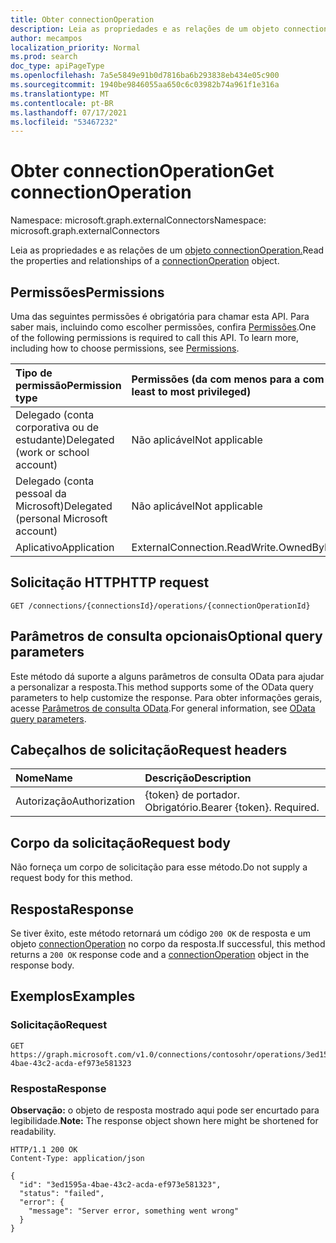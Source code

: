```yaml
---
title: Obter connectionOperation
description: Leia as propriedades e as relações de um objeto connectionOperation.
author: mecampos
localization_priority: Normal
ms.prod: search
doc_type: apiPageType
ms.openlocfilehash: 7a5e5849e91b0d7816ba6b293838eb434e05c900
ms.sourcegitcommit: 1940be9846055aa650c6c03982b74a961f1e316a
ms.translationtype: MT
ms.contentlocale: pt-BR
ms.lasthandoff: 07/17/2021
ms.locfileid: "53467232"
---
```

# <a name="get-connectionoperation"></a><span data-ttu-id="12ea6-103">Obter connectionOperation</span><span class="sxs-lookup"><span data-stu-id="12ea6-103">Get connectionOperation</span></span>

<span data-ttu-id="12ea6-104">Namespace: microsoft.graph.externalConnectors</span><span class="sxs-lookup"><span data-stu-id="12ea6-104">Namespace: microsoft.graph.externalConnectors</span></span>

<span data-ttu-id="12ea6-105">Leia as propriedades e as relações de um [objeto connectionOperation.](../resources/externalconnectors-connectionoperation.md)</span><span class="sxs-lookup"><span data-stu-id="12ea6-105">Read the properties and relationships of a [connectionOperation](../resources/externalconnectors-connectionoperation.md) object.</span></span>

## <a name="permissions"></a><span data-ttu-id="12ea6-106">Permissões</span><span class="sxs-lookup"><span data-stu-id="12ea6-106">Permissions</span></span>
<span data-ttu-id="12ea6-p101">Uma das seguintes permissões é obrigatória para chamar esta API. Para saber mais, incluindo como escolher permissões, confira [Permissões](/graph/permissions-reference).</span><span class="sxs-lookup"><span data-stu-id="12ea6-p101">One of the following permissions is required to call this API. To learn more, including how to choose permissions, see [Permissions](/graph/permissions-reference).</span></span>

|<span data-ttu-id="12ea6-109">Tipo de permissão</span><span class="sxs-lookup"><span data-stu-id="12ea6-109">Permission type</span></span>|<span data-ttu-id="12ea6-110">Permissões (da com menos para a com mais privilégios)</span><span class="sxs-lookup"><span data-stu-id="12ea6-110">Permissions (from least to most privileged)</span></span>|
|:---|:---|
|<span data-ttu-id="12ea6-111">Delegado (conta corporativa ou de estudante)</span><span class="sxs-lookup"><span data-stu-id="12ea6-111">Delegated (work or school account)</span></span>|<span data-ttu-id="12ea6-112">Não aplicável</span><span class="sxs-lookup"><span data-stu-id="12ea6-112">Not applicable</span></span>|
|<span data-ttu-id="12ea6-113">Delegado (conta pessoal da Microsoft)</span><span class="sxs-lookup"><span data-stu-id="12ea6-113">Delegated (personal Microsoft account)</span></span>|<span data-ttu-id="12ea6-114">Não aplicável</span><span class="sxs-lookup"><span data-stu-id="12ea6-114">Not applicable</span></span>|
|<span data-ttu-id="12ea6-115">Aplicativo</span><span class="sxs-lookup"><span data-stu-id="12ea6-115">Application</span></span>| <span data-ttu-id="12ea6-116">ExternalConnection.ReadWrite.OwnedBy</span><span class="sxs-lookup"><span data-stu-id="12ea6-116">ExternalConnection.ReadWrite.OwnedBy</span></span> |

## <a name="http-request"></a><span data-ttu-id="12ea6-117">Solicitação HTTP</span><span class="sxs-lookup"><span data-stu-id="12ea6-117">HTTP request</span></span>

<!-- {
  "blockType": "ignored"
}
-->
``` http
GET /connections/{connectionsId}/operations/{connectionOperationId}
```

## <a name="optional-query-parameters"></a><span data-ttu-id="12ea6-118">Parâmetros de consulta opcionais</span><span class="sxs-lookup"><span data-stu-id="12ea6-118">Optional query parameters</span></span>
<span data-ttu-id="12ea6-119">Este método dá suporte a alguns parâmetros de consulta OData para ajudar a personalizar a resposta.</span><span class="sxs-lookup"><span data-stu-id="12ea6-119">This method supports some of the OData query parameters to help customize the response.</span></span> <span data-ttu-id="12ea6-120">Para obter informações gerais, acesse [Parâmetros de consulta OData](/graph/query-parameters).</span><span class="sxs-lookup"><span data-stu-id="12ea6-120">For general information, see [OData query parameters](/graph/query-parameters).</span></span>

## <a name="request-headers"></a><span data-ttu-id="12ea6-121">Cabeçalhos de solicitação</span><span class="sxs-lookup"><span data-stu-id="12ea6-121">Request headers</span></span>
|<span data-ttu-id="12ea6-122">Nome</span><span class="sxs-lookup"><span data-stu-id="12ea6-122">Name</span></span>|<span data-ttu-id="12ea6-123">Descrição</span><span class="sxs-lookup"><span data-stu-id="12ea6-123">Description</span></span>|
|:---|:---|
|<span data-ttu-id="12ea6-124">Autorização</span><span class="sxs-lookup"><span data-stu-id="12ea6-124">Authorization</span></span>|<span data-ttu-id="12ea6-p103">{token} de portador. Obrigatório.</span><span class="sxs-lookup"><span data-stu-id="12ea6-p103">Bearer {token}. Required.</span></span>|

## <a name="request-body"></a><span data-ttu-id="12ea6-127">Corpo da solicitação</span><span class="sxs-lookup"><span data-stu-id="12ea6-127">Request body</span></span>
<span data-ttu-id="12ea6-128">Não forneça um corpo de solicitação para esse método.</span><span class="sxs-lookup"><span data-stu-id="12ea6-128">Do not supply a request body for this method.</span></span>

## <a name="response"></a><span data-ttu-id="12ea6-129">Resposta</span><span class="sxs-lookup"><span data-stu-id="12ea6-129">Response</span></span>

<span data-ttu-id="12ea6-130">Se tiver êxito, este método retornará um código `200 OK` de resposta e um objeto [connectionOperation](../resources/externalconnectors-connectionoperation.md) no corpo da resposta.</span><span class="sxs-lookup"><span data-stu-id="12ea6-130">If successful, this method returns a `200 OK` response code and a [connectionOperation](../resources/externalconnectors-connectionoperation.md) object in the response body.</span></span>

## <a name="examples"></a><span data-ttu-id="12ea6-131">Exemplos</span><span class="sxs-lookup"><span data-stu-id="12ea6-131">Examples</span></span>

### <a name="request"></a><span data-ttu-id="12ea6-132">Solicitação</span><span class="sxs-lookup"><span data-stu-id="12ea6-132">Request</span></span>
<!-- {
  "blockType": "request",
  "name": "get_connectionoperation"
}
-->
``` http
GET https://graph.microsoft.com/v1.0/connections/contosohr/operations/3ed1595a-4bae-43c2-acda-ef973e581323
```


### <a name="response"></a><span data-ttu-id="12ea6-133">Resposta</span><span class="sxs-lookup"><span data-stu-id="12ea6-133">Response</span></span>
<span data-ttu-id="12ea6-134">**Observação:** o objeto de resposta mostrado aqui pode ser encurtado para legibilidade.</span><span class="sxs-lookup"><span data-stu-id="12ea6-134">**Note:** The response object shown here might be shortened for readability.</span></span>
<!-- {
  "blockType": "response",
  "truncated": true,
  "@odata.type": "microsoft.graph.externalConnectors.connectionOperation"
}
-->
``` http
HTTP/1.1 200 OK
Content-Type: application/json

{
  "id": "3ed1595a-4bae-43c2-acda-ef973e581323",
  "status": "failed",
  "error": {
    "message": "Server error, something went wrong"
  }
}
```

